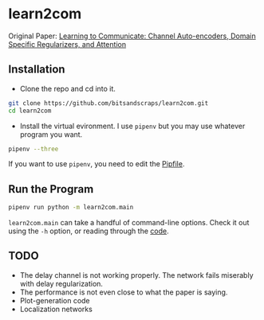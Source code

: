 # learn2com
Original Paper: [Learning to Communicate: Channel Auto-encoders, Domain Specific Regularizers, and Attention](https://arxiv.org/pdf/1608.06409.pdf)

## Installation
* Clone the repo and cd into it.

``` bash
git clone https://github.com/bitsandscraps/learn2com.git
cd learn2com
```
* Install the virtual evironment. I use `pipenv` but you may use whatever program you want.

``` bash
pipenv --three
```
If you want to use `pipenv`, you need to edit the [Pipfile](Pipfile).

## Run the Program

``` bash
pipenv run python -m learn2com.main
```
`learn2com.main` can take a handful of command-line options.
Check it out using the `-h` option, or reading through the [code](learn2com/main.py).

## TODO
* The delay channel is not working properly. The network fails miserably with delay regularization.
* The performance is not even close to what the paper is saying.
* Plot-generation code
* Localization networks


